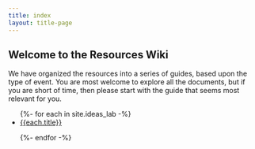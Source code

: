 ```yaml
---
title: index
layout: title-page
---
```

## Welcome to the Resources Wiki

We have organized the resources into a series of guides, based upon the type of event. You are most welcome to explore all the documents, but if you are short of time, then please start with the guide that seems most relevant for you.
<ul>
{%- for each in site.ideas_lab -%}

<li><a href="{{each.url}}">{{each.title}}</a></li>

{%- endfor -%}
</ul>

